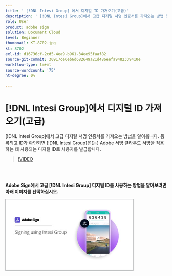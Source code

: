 ```yaml
---
title: ' [!DNL Intesi Group] 에서 디지털 ID 가져오기(고급)'
description: ' [!DNL Intesi Group]에서 고급 디지털 서명 인증서를 가져오는 방법 알아보기'
role: User
product: adobe sign
solution: Document Cloud
level: Beginner
thumbnail: KT-8702.jpg
kt: 8702
exl-id: d16736cf-2cd5-4ea9-b961-34ee95faaf82
source-git-commit: 30917ce6eb6d682649a21d486eefa9482339410e
workflow-type: tm+mt
source-wordcount: '75'
ht-degree: 0%

---
```


# [!DNL Intesi Group]에서 디지털 ID 가져오기(고급)

[!DNL Intesi Group]에서 고급 디지털 서명 인증서를 가져오는 방법을 알아봅니다. 등록되고 ID가 확인되면 [!DNL Intesi Group]은(는) Adobe 서명 클라우드 서명을 적용하는 데 사용되는 디지털 ID로 사용자를 발급합니다.

>[!VIDEO](https://video.tv.adobe.com/v/337065?hidetitle=true)

<br> 

**Adobe Sign에서 고급  [!DNL Intesi Group] 디지털 ID를 사용하는 방법을 알아보려면 아래 이미지를 선택하십시오.**

[![image](assets/IntesiSign_400.png)](intesi-sign.md)
